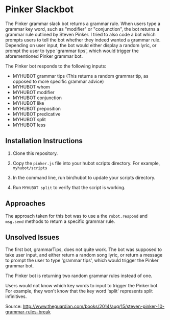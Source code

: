 # Pinker Slackbot

The Pinker grammar slack bot returns a grammar rule. When users type a grammar key word, such as "modifier" or "conjunction", the bot returns a grammar rule outlined by Steven Pinker. I tried to also code a bot which prompts users to tell the bot whether they indeed wanted a grammar rule. Depending on user input, the bot would either 
display a random lyric, or prompt the user to type 'grammar tips', which would trigger the aforementioned Pinker grammar bot.

The Pinker bot responds to the following inputs:

- MYHUBOT grammar tips (This returns a random grammar tip, as opposed to more specific grammar advice)
- MYHUBOT whom
- MYHUBOT modifier
- MYHUBOT conjunction
- MYHUBOT like
- MYHUBOT preposition
- MYHUBOT predicative
- MYHUBOT split
- MYHUBOT less

## Installation Instructions

1. Clone this repository. 

1. Copy the `pinker.js` file into your hubot scripts directory. For example, `myhubot/scripts`

1. In the command line, run bin/hubot to update your scripts directory.

1. Run `MYHUBOT split` to verify that the script is working. 

## Approaches

The approach taken for this bot was to use a the `robot.respond` and `msg.send` methods to return a specific grammar rule. 

## Unsolved Issues

The first bot, grammarTips, does not quite work. The bot was supposed to take user input, and either return a random song lyric, or return a message to prompt the user to type 'grammar tips', which would trigger the Pinker grammar bot. 

The Pinker bot is returning two random grammar rules instead of one.

Users would not know which key words to input to trigger the Pinker bot. For example, they won't know that the key word 'split' represents split infinitives.

Source: http://www.theguardian.com/books/2014/aug/15/steven-pinker-10-grammar-rules-break
